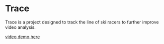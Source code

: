 # Trace

Trace is a project designed to track the line of ski racers to further improve video analysis.

[video demo here](https://drive.google.com/file/d/19iv3ynS9CHtTfc6wxtLxpZm7EIqm7i5z/view?usp=sharing)
